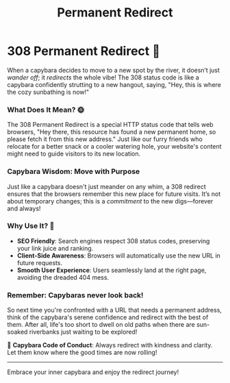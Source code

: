 ﻿---
category: 3xx
code: 308
cover: https://firebasestorage.googleapis.com/v0/b/capy-http.appspot.com/o/Capy-308-750x600.webp?alt=media
thumbnail: https://firebasestorage.googleapis.com/v0/b/capy-http.appspot.com/o/Capy-308-250x200.webp?alt=media
coverAlt: Permanent Redirect
description: Permanent Redirect
tags:
- 3xx
title: Permanent Redirect
---


# 308 Permanent Redirect 🐹

When a capybara decides to move to a new spot by the river, it doesn’t just *wander off*; it *redirects* the whole vibe! The 308 status code is like a capybara confidently strutting to a new hangout, saying, "Hey, this is where the cozy sunbathing is now!"

### What Does It Mean? 🌞

The 308 Permanent Redirect is a special HTTP status code that tells web browsers, "Hey there, this resource has found a new permanent home, so please fetch it from this new address." Just like our furry friends who relocate for a better snack or a cooler watering hole, your website's content might need to guide visitors to its new location.

### Capybara Wisdom: Move with Purpose

Just like a capybara doesn't just meander on any whim, a 308 redirect ensures that the browsers remember this new place for future visits. It’s not about temporary changes; this is a *commitment* to the new digs—forever and always!

### Why Use It? 🚀

- **SEO Friendly**: Search engines respect 308 status codes, preserving your link juice and ranking.
- **Client-Side Awareness**: Browsers will automatically use the new URL in future requests.
- **Smooth User Experience**: Users seamlessly land at the right page, avoiding the dreaded 404 mess.

### Remember: Capybaras never look back! 

So next time you're confronted with a URL that needs a permanent address, think of the capybara's serene confidence and redirect with the best of them. After all, life's too short to dwell on old paths when there are sun-soaked riverbanks just waiting to be explored!

🌊 **Capybara Code of Conduct**: Always redirect with kindness and clarity. Let them know where the good times are now rolling! 

---

Embrace your inner capybara and enjoy the redirect journey!